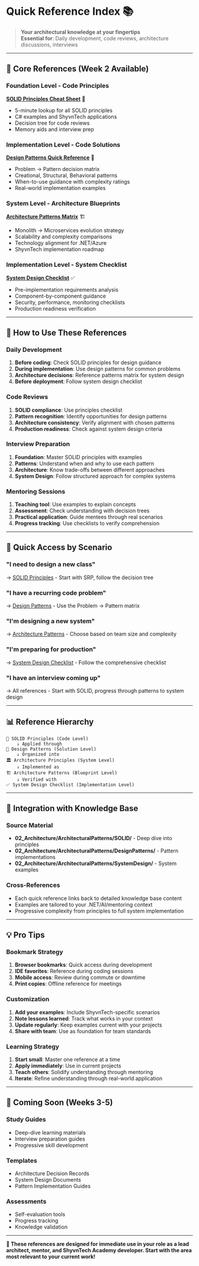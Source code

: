 # Quick Reference Index 📚

> **Your architectural knowledge at your fingertips**  
> **Essential for**: Daily development, code reviews, architecture discussions, interviews

---

## 🎯 **Core References (Week 2 Available)**

### **Foundation Level** - Code Principles

**[SOLID Principles Cheat Sheet](SOLID_PRINCIPLES_CHEAT_SHEET.md)** 🎯

- 5-minute lookup for all SOLID principles
- C# examples and ShyvnTech applications
- Decision tree for code reviews
- Memory aids and interview prep

### **Implementation Level** - Code Solutions

**[Design Patterns Quick Reference](DESIGN_PATTERNS_QUICK_REF.md)** 🧱

- Problem → Pattern decision matrix
- Creational, Structural, Behavioral patterns
- When-to-use guidance with complexity ratings
- Real-world implementation examples

### **System Level** - Architecture Blueprints

**[Architecture Patterns Matrix](ARCHITECTURE_PATTERNS_MATRIX.md)** 🏗️

- Monolith → Microservices evolution strategy
- Scalability and complexity comparisons
- Technology alignment for .NET/Azure
- ShyvnTech implementation roadmap

### **Implementation Level** - System Checklist

**[System Design Checklist](SYSTEM_DESIGN_CHECKLIST.md)** ✅

- Pre-implementation requirements analysis
- Component-by-component guidance
- Security, performance, monitoring checklists
- Production readiness verification

---

## 🚀 **How to Use These References**

### **Daily Development**

1. **Before coding**: Check SOLID principles for design guidance
2. **During implementation**: Use design patterns for common problems
3. **Architecture decisions**: Reference patterns matrix for system design
4. **Before deployment**: Follow system design checklist

### **Code Reviews**

1. **SOLID compliance**: Use principles checklist
2. **Pattern recognition**: Identify opportunities for design patterns
3. **Architecture consistency**: Verify alignment with chosen patterns
4. **Production readiness**: Check against system design criteria

### **Interview Preparation**

1. **Foundation**: Master SOLID principles with examples
2. **Patterns**: Understand when and why to use each pattern
3. **Architecture**: Know trade-offs between different approaches
4. **System Design**: Follow structured approach for complex systems

### **Mentoring Sessions**

1. **Teaching tool**: Use examples to explain concepts
2. **Assessment**: Check understanding with decision trees
3. **Practical application**: Guide mentees through real scenarios
4. **Progress tracking**: Use checklists to verify comprehension

---

## 🎯 **Quick Access by Scenario**

### **"I need to design a new class"**

→ [SOLID Principles](SOLID_PRINCIPLES_CHEAT_SHEET.md) - Start with SRP, follow the decision tree

### **"I have a recurring code problem"**

→ [Design Patterns](DESIGN_PATTERNS_QUICK_REF.md) - Use the Problem → Pattern matrix

### **"I'm designing a new system"**

→ [Architecture Patterns](ARCHITECTURE_PATTERNS_MATRIX.md) - Choose based on team size and complexity

### **"I'm preparing for production"**

→ [System Design Checklist](SYSTEM_DESIGN_CHECKLIST.md) - Follow the comprehensive checklist

### **"I have an interview coming up"**

→ All references - Start with SOLID, progress through patterns to system design

---

## 📊 **Reference Hierarchy**

```text
🎨 SOLID Principles (Code Level)
    ↓ Applied through
🧱 Design Patterns (Solution Level)
    ↓ Organized into
🏛️ Architecture Principles (System Level)
    ↓ Implemented as
🏗️ Architecture Patterns (Blueprint Level)
    ↓ Verified with
✅ System Design Checklist (Implementation Level)
```

---

## 🔗 **Integration with Knowledge Base**

### **Source Material**

- **02_Architecture/ArchitecturalPatterns/SOLID/** - Deep dive into principles
- **02_Architecture/ArchitecturalPatterns/DesignPatterns/** - Pattern implementations
- **02_Architecture/ArchitecturalPatterns/SystemDesign/** - System examples

### **Cross-References**

- Each quick reference links back to detailed knowledge base content
- Examples are tailored to your .NET/AI/mentoring context
- Progressive complexity from principles to full system implementation

---

## 💡 **Pro Tips**

### **Bookmark Strategy**

1. **Browser bookmarks**: Quick access during development
2. **IDE favorites**: Reference during coding sessions
3. **Mobile access**: Review during commute or downtime
4. **Print copies**: Offline reference for meetings

### **Customization**

1. **Add your examples**: Include ShyvnTech-specific scenarios
2. **Note lessons learned**: Track what works in your context
3. **Update regularly**: Keep examples current with your projects
4. **Share with team**: Use as foundation for team standards

### **Learning Strategy**

1. **Start small**: Master one reference at a time
2. **Apply immediately**: Use in current projects
3. **Teach others**: Solidify understanding through mentoring
4. **Iterate**: Refine understanding through real-world application

---

## 🚀 **Coming Soon (Weeks 3-5)**

### **Study Guides**

- Deep-dive learning materials
- Interview preparation guides
- Progressive skill development

### **Templates**

- Architecture Decision Records
- System Design Documents
- Pattern Implementation Guides

### **Assessments**

- Self-evaluation tools
- Progress tracking
- Knowledge validation

---

**🎯 These references are designed for immediate use in your role as a lead architect, mentor, and ShyvnTech Academy developer. Start with the area most relevant to your current work!**
